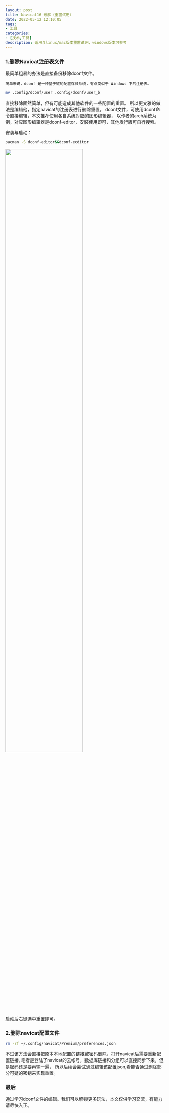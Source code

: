 ```yaml
---
layout: post
title: Navicat16 破解（重置试用）
date: 2022-05-12 12:10:05
tags:
- 工具
categories:
- [技术,工具]
description: 适用与linux/mac版本重置试用，windows版本可参考
---
```


### 1.删除Navicat注册表文件 

最简单粗暴的办法是直接备份移除dconf文件。

`简单来说，dconf 是一种基于键的配置存储系统，有点类似于 Windows 下的注册表。`
```bash
mv .config/dconf/user .config/dconf/user_b
```
直接移除固然简单，但有可能造成其他软件的一些配置的重置。
所以更文雅的做法是编辑他，指定navicat的注册表进行删除重置。
dconf文件，可使用dconf命令直接编辑，本文推荐使用各自系统对应的图形编辑器，
以作者的arch系统为例，对应图形编辑器是dconf-editor，安装使用即可，其他发行版可自行搜索。

安装与启动：
```bash
pacman -S dconf-editor&&dconf-ecditor
```


<img src="https://s1.ax1x.com/2022/05/12/O0MYuT.png" width="70%">    


启动后右键选中重置即可。

### 2.删除navicat配置文件

```bash
rm -rf ~/.config/navicat/Premium/preferences.json
```
不过该方法会直接把原本本地配置的链接或密码删除，打开navicat后需要重新配置链接,
笔者是登陆了navicat的云帐号，数据库链接和分组可以直接同步下来，但是密码还是要再输一遍，
所以后续会尝试通过编辑该配置json,看能否通过删除部分可疑的密钥来实现重置。


### 最后
通过学习dconf文件的编辑。我们可以解锁更多玩法，本文仅供学习交流，有能力请尽快入正。